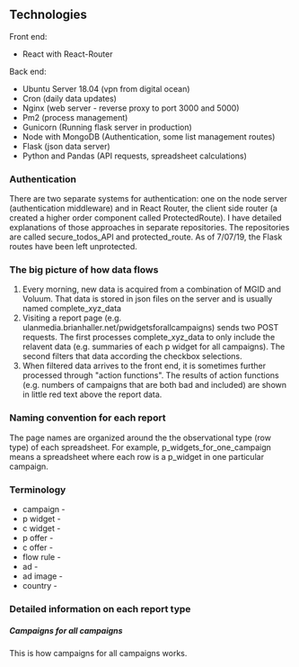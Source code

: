 ## Technologies

Front end: 
* React with React-Router 

Back end:
* Ubuntu Server 18.04 (vpn from digital ocean)
* Cron (daily data updates)
* Nginx (web server - reverse proxy to port 3000 and 5000)
* Pm2 (process management)
* Gunicorn (Running flask server in production)
* Node with MongoDB (Authentication, some list management routes)
* Flask (json data server)
* Python and Pandas (API requests, spreadsheet calculations)

### Authentication

There are two separate systems for authentication: one on the node server
(authentication middleware) and in React Router, the client side router (a created a higher order
component called ProtectedRoute). I have detailed explanations of those approaches
in separate repositories. The repositories are called secure_todos_API and
protected_route. As of 7/07/19, the Flask routes have been left unprotected. 

### The big picture of how data flows

1. Every morning, new data is acquired from a combination of MGID and Voluum.
   That data is stored in json files on the server and is usually named complete_xyz_data
2. Visiting a report page (e.g.
   ulanmedia.brianhaller.net/pwidgetsforallcampaigns) sends two POST requests.
The first processes complete_xyz_data to only include the relavent data (e.g.
summaries of each p widget for all campaigns). The second filters that data
according the checkbox selections.  
3. When filtered data arrives to the front end, it is sometimes further
   processed through "action functions". The results of action functions (e.g.
numbers of campaigns that are both bad and included) are shown in little red
text above the report data. 

### Naming convention for each report

The page names are organized around the the observational type (row
type) of each spreadsheet. For example, p_widgets_for_one_campaign means a
spreadsheet where each row is a p_widget in one particular campaign. 

### Terminology 

* campaign -
* p widget -
* c widget -
* p offer -
* c offer -
* flow rule -
* ad -
* ad image -
* country -

### Detailed information on each report type

##### Campaigns for all campaigns

This is how campaigns for all campaigns works. 
